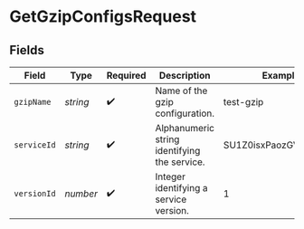 # GetGzipConfigsRequest


## Fields

| Field                                        | Type                                         | Required                                     | Description                                  | Example                                      |
| -------------------------------------------- | -------------------------------------------- | -------------------------------------------- | -------------------------------------------- | -------------------------------------------- |
| `gzipName`                                   | *string*                                     | :heavy_check_mark:                           | Name of the gzip configuration.              | test-gzip                                    |
| `serviceId`                                  | *string*                                     | :heavy_check_mark:                           | Alphanumeric string identifying the service. | SU1Z0isxPaozGVKXdv0eY                        |
| `versionId`                                  | *number*                                     | :heavy_check_mark:                           | Integer identifying a service version.       | 1                                            |